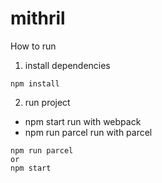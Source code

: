 # mithril

How to run

1. install dependencies

```
npm install
```

2. run project

-   npm start run with webpack
-   npm run parcel run with parcel

```
npm run parcel
or
npm start
```
